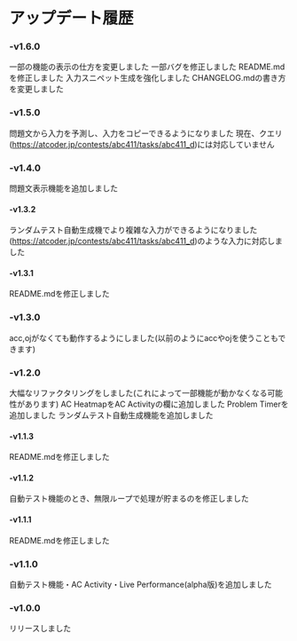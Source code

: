 # アップデート履歴
### -v1.6.0
  一部の機能の表示の仕方を変更しました
  一部バグを修正しました
  README.mdを修正しました
  入力スニペット生成を強化しました
  CHANGELOG.mdの書き方を変更しました

### -v1.5.0
  問題文から入力を予測し、入力をコピーできるようになりました
  現在、クエリ(https://atcoder.jp/contests/abc411/tasks/abc411_d)には対応していません

### -v1.4.0
  問題文表示機能を追加しました

#### -v1.3.2
  ランダムテスト自動生成機でより複雑な入力ができるようになりました
(https://atcoder.jp/contests/abc411/tasks/abc411_d)のような入力に対応しました

#### -v1.3.1
  README.mdを修正しました

### -v1.3.0
  acc,ojがなくても動作するようにしました(以前のようにaccやojを使うこともできます)

### -v1.2.0
  大幅なリファクタリングをしました(これによって一部機能が動かなくなる可能性があります)
  AC HeatmapをAC Activityの欄に追加しました
  Problem Timerを追加しました
  ランダムテスト自動生成機能を追加しました

#### -v1.1.3
  README.mdを修正しました

#### -v1.1.2
  自動テスト機能のとき、無限ループで処理が貯まるのを修正しました

#### -v1.1.1
  README.mdを修正しました

### -v1.1.0
  自動テスト機能・AC Activity・Live Performance(alpha版)を追加しました

### -v1.0.0
  リリースしました